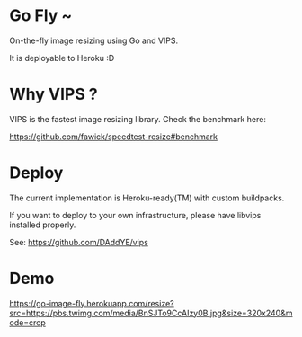 # Go Fly ~

On-the-fly image resizing using Go and VIPS.

It is deployable to Heroku :D

# Why VIPS ?

VIPS is the fastest image resizing library. Check the benchmark here:

https://github.com/fawick/speedtest-resize#benchmark

# Deploy

The current implementation is Heroku-ready(TM) with custom buildpacks.

If you want to deploy to your own infrastructure, please have libvips installed properly.

See: https://github.com/DAddYE/vips

# Demo

https://go-image-fly.herokuapp.com/resize?src=https://pbs.twimg.com/media/BnSJTo9CcAIzy0B.jpg&size=320x240&mode=crop
